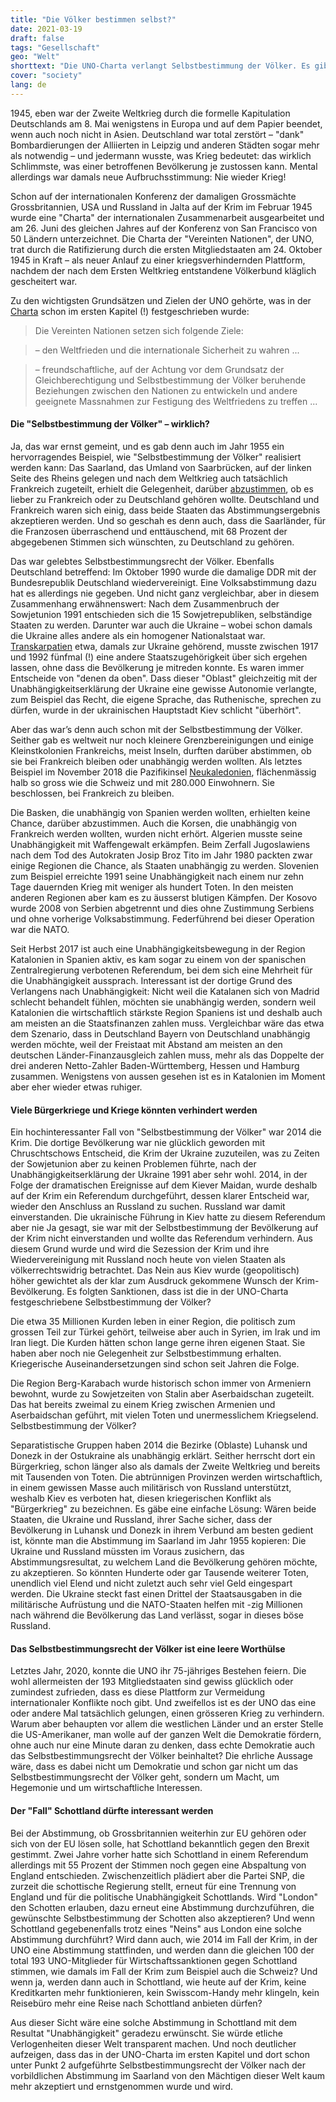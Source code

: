 ```yaml
---
title: "Die Völker bestimmen selbst?"
date: 2021-03-19
draft: false
tags: "Gesellschaft"
geo: "Welt"
shorttext: "Die UNO-Charta verlangt Selbstbestimmung der Völker. Es gibt aber nur ganz wenige Beispiele, wo Regierungen das ermöglicht haben."
cover: "society"
lang: de
---
```


1945, eben war der Zweite Weltkrieg durch die formelle Kapitulation Deutschlands am 8. Mai wenigstens in Europa und auf dem Papier beendet, wenn auch noch nicht in Asien. Deutschland war total zerstört ­– "dank" Bombardierungen der Alliierten in Leipzig und anderen Städten sogar mehr als notwendig – und jedermann wusste, was Krieg bedeutet: das wirklich Schlimmste, was einer betroffenen Bevölkerung je zustossen kann. Mental allerdings war damals neue Aufbruchsstimmung: Nie wieder Krieg!

Schon auf der internationalen Konferenz der damaligen Grossmächte Grossbritannien, USA und Russland in Jalta auf der Krim im Februar 1945 wurde eine "Charta" der internationalen Zusammenarbeit ausgearbeitet und am 26. Juni des gleichen Jahres auf der Konferenz von San Francisco von 50 Ländern unterzeichnet. Die Charta der "Vereinten Nationen", der UNO, trat durch die Ratifizierung durch die ersten Mitgliedstaaten am 24. Oktober 1945 in Kraft – als neuer Anlauf zu einer kriegsverhindernden Plattform, nachdem der nach dem Ersten Weltkrieg entstandene Völkerbund kläglich gescheitert war. 

Zu den wichtigsten Grundsätzen und Zielen der UNO gehörte, was in der [Charta](https://www.un.org/en/sections/un-charter/un-charter-full-text/index.html "UN Charter") schon im ersten Kapitel (!) festgeschrieben wurde:

> Die Vereinten Nationen setzen sich folgende Ziele:

> – den Weltfrieden und die internationale Sicherheit zu wahren ... 

> – freundschaftliche, auf der Achtung vor dem Grundsatz der Gleichberechtigung und Selbstbestimmung der Völker beruhende Beziehungen zwischen den Nationen zu entwickeln und andere geeignete Massnahmen zur Festigung des Weltfriedens zu treffen ...

#### Die "Selbstbestimmung der Völker" – wirklich?

Ja, das war ernst gemeint, und es gab denn auch im Jahr 1955 ein hervorragendes Beispiel, wie "Selbstbestimmung der Völker" realisiert werden kann: Das Saarland, das Umland von Saarbrücken, auf der linken Seite des Rheins gelegen und nach dem Weltkrieg auch tatsächlich Frankreich zugeteilt, erhielt die Gelegenheit, darüber [abzustimmen](http://www.verfassungen.de/saar/vertrag56.htm "Vertrag zwischen der Bundesrepublik Deutschland und der Französischen Republik zur Regelung der Saarfrage"), ob es lieber zu Frankreich oder zu Deutschland gehören wollte. Deutschland und Frankreich waren sich einig, dass beide Staaten das Abstimmungsergebnis akzeptieren werden. Und so geschah es denn auch, dass die Saarländer, für die Franzosen überraschend und enttäuschend, mit 68 Prozent der abgegebenen Stimmen sich wünschten, zu Deutschland zu gehören.

Das war gelebtes Selbstbestimmungsrecht der Völker. Ebenfalls Deutschland betreffend: Im Oktober 1990 wurde die damalige DDR mit der Bundesrepublik Deutschland wiedervereinigt. Eine Volksabstimmung dazu hat es allerdings nie gegeben. Und nicht ganz vergleichbar, aber in diesem Zusammenhang erwähnenswert: Nach dem Zusammenbruch der Sowjetunion 1991 entschieden sich die 15 Sowjetrepubliken, selbständige Staaten zu werden. Darunter war auch die Ukraine – wobei schon damals die Ukraine alles andere als ein homogener Nationalstaat war. [Transkarpatien](/static/downloads/Gazette_41TranskarpatienSenkrecht-Kopie.pdf "Europa und der wiederauffl ammende Nationalismus") etwa, damals zur Ukraine gehörend, musste zwischen 1917 und 1992 fünfmal (!) eine andere Staatszugehörigkeit über sich ergehen lassen, ohne dass die Bevölkerung je mitreden konnte. Es waren immer Entscheide von "denen da oben". Dass dieser "Oblast" gleichzeitig mit der Unabhängigkeitserklärung der Ukraine eine gewisse Autonomie verlangte, zum Beispiel das Recht, die eigene Sprache, das Ruthenische, sprechen zu dürfen, wurde in der ukrainischen Hauptstadt Kiev schlicht "überhört".

Aber das war’s denn auch schon mit der Selbstbestimmung der Völker. Seither gab es weltweit nur noch kleinere Grenzbereinigungen und einige Kleinstkolonien Frankreichs, meist Inseln, durften darüber abstimmen, ob sie bei Frankreich bleiben oder unabhängig werden wollten. Als letztes Beispiel im November 2018 die Pazifikinsel [Neukaledonien](http://www.pireport.org/articles/2016/11/07/new-caledonia-french-leaders-look-finalize-plans-2018-referendum "New Caledonia, French Leaders Look To Finalize Plans For 2018 Referendum"), flächenmässig halb so gross wie die Schweiz und mit 280.000 Einwohnern. Sie beschlossen, bei Frankreich zu bleiben.

Die Basken, die unabhängig von Spanien werden wollten, erhielten keine Chance, darüber abzustimmen. Auch die Korsen, die unabhängig von Frankreich werden wollten, wurden nicht erhört. Algerien musste seine Unabhängigkeit mit Waffengewalt erkämpfen. Beim Zerfall Jugoslawiens nach dem Tod des Autokraten Josip Broz Tito im Jahr 1980 packten zwar einige Regionen die Chance, als Staaten unabhängig zu werden. Slovenien zum Beispiel erreichte 1991 seine Unabhängigkeit nach einem nur zehn Tage dauernden Krieg mit weniger als hundert Toten. In den meisten anderen Regionen aber kam es zu äusserst blutigen Kämpfen. Der Kosovo wurde 2008 von Serbien abgetrennt und dies ohne Zustimmung Serbiens und ohne vorherige Volksabstimmung. Federführend bei dieser Operation war die NATO.

Seit Herbst 2017 ist auch eine Unabhängigkeitsbewegung in der Region Katalonien in Spanien aktiv, es kam sogar zu einem von der spanischen Zentralregierung verbotenen Referendum, bei dem sich eine Mehrheit für die Unabhängigkeit aussprach. Interessant ist der dortige Grund des Verlangens nach Unabhängigkeit: Nicht weil die Katalanen sich von Madrid schlecht behandelt fühlen, möchten sie unabhängig werden, sondern weil Katalonien die wirtschaftlich stärkste Region Spaniens ist und deshalb auch am meisten an die Staatsfinanzen zahlen muss. Vergleichbar wäre das etwa dem Szenario, dass in Deutschland Bayern von Deutschland unabhängig werden möchte, weil der Freistaat mit Abstand am meisten an den deutschen Länder-Finanzausgleich zahlen muss, mehr als das Doppelte der drei anderen Netto-Zahler Baden-Württemberg, Hessen und Hamburg zusammen. Wenigstens von aussen gesehen ist es in Katalonien im Moment aber eher wieder etwas ruhiger.

#### Viele Bürgerkriege und Kriege könnten verhindert werden

Ein hochinteressanter Fall von "Selbstbestimmung der Völker" war 2014 die Krim. Die dortige Bevölkerung war nie glücklich geworden mit Chruschtschows Entscheid, die Krim der Ukraine zuzuteilen, was zu Zeiten der Sowjetunion aber zu keinen Problemen führte, nach der Unabhängigkeitserklärung der Ukraine 1991 aber sehr wohl. 2014, in der Folge der dramatischen Ereignisse auf dem Kiever Maidan, wurde deshalb auf der Krim ein Referendum durchgeführt, dessen klarer Entscheid war, wieder den Anschluss an Russland zu suchen. Russland war damit einverstanden. Die ukrainische Führung in Kiev hatte zu diesem Referendum aber nie Ja gesagt, sie war mit der Selbstbestimmung der Bevölkerung auf der Krim nicht einverstanden und wollte das Referendum verhindern. Aus diesem Grund wurde und wird die Sezession der Krim und ihre Wiedervereinigung mit Russland noch heute von vielen Staaten als völkerrechtswidrig betrachtet. Das Nein aus Kiev wurde (geopolitisch) höher gewichtet als der klar zum Ausdruck gekommene Wunsch der Krim-Bevölkerung. Es folgten Sanktionen, dass ist die in der UNO-Charta festgeschriebene Selbstbestimmung der Völker?

Die etwa 35 Millionen Kurden leben in einer Region, die politisch zum grossen Teil zur Türkei gehört, teilweise aber auch in Syrien, im Irak und im Iran liegt. Die Kurden hätten schon lange gerne ihren eigenen Staat. Sie haben aber noch nie Gelegenheit zur Selbstbestimmung erhalten. Kriegerische Auseinandersetzungen sind schon seit Jahren die Folge.

Die Region Berg-Karabach wurde historisch schon immer von Armeniern bewohnt, wurde zu Sowjetzeiten von Stalin aber Aserbaidschan zugeteilt. Das hat bereits zweimal zu einem Krieg zwischen Armenien und Aserbaidschan geführt, mit vielen Toten und unermesslichem Kriegselend. Selbstbestimmung der Völker?

Separatistische Gruppen haben 2014 die Bezirke (Oblaste) Luhansk und Donezk in der Ostukraine als unabhängig erklärt. Seither herrscht dort ein Bürgerkrieg, schon länger also als damals der Zweite Weltkrieg und bereits mit Tausenden von Toten. Die abtrünnigen Provinzen werden wirtschaftlich, in einem gewissen Masse auch militärisch von Russland unterstützt, weshalb Kiev es verboten hat, diesen kriegerischen Konflikt als "Bürgerkrieg" zu bezeichnen. Es gäbe eine einfache Lösung: Wären beide Staaten, die Ukraine und Russland, ihrer Sache sicher, dass der Bevölkerung in Luhansk und Donezk in ihrem Verbund am besten gedient ist, könnte man die Abstimmung im Saarland im Jahr 1955 kopieren: Die Ukraine und Russland müssten im Voraus zusichern, das Abstimmungsresultat, zu welchem Land die Bevölkerung gehören möchte, zu akzeptieren. So könnten Hunderte oder gar Tausende weiterer Toten, unendlich viel Elend und nicht zuletzt auch sehr viel Geld eingespart werden. Die Ukraine steckt fast einen Drittel der Staatsausgaben in die militärische Aufrüstung und die NATO-Staaten helfen mit -zig Millionen nach während die Bevölkerung das Land verlässt, sogar in dieses böse Russland.

#### Das Selbstbestimmungsrecht der Völker ist eine leere Worthülse

Letztes Jahr, 2020, konnte die UNO ihr 75-jähriges Bestehen feiern. Die wohl allermeisten der 193 Mitgliedstaaten sind gewiss glücklich oder zumindest zufrieden, dass es diese Plattform zur Vermeidung internationaler Konflikte noch gibt. Und zweifellos ist es der UNO das eine oder andere Mal tatsächlich gelungen, einen grösseren Krieg zu verhindern. Warum aber behaupten vor allem die westlichen Länder und an erster Stelle die US-Amerikaner, man wolle auf der ganzen Welt die Demokratie fördern, ohne auch nur eine Minute daran zu denken, dass echte Demokratie auch das Selbstbestimmungsrecht der Völker beinhaltet? Die ehrliche Aussage wäre, dass es dabei nicht um Demokratie und schon gar nicht um das Selbstbestimmungsrecht der Völker geht, sondern um Macht, um Hegemonie und um wirtschaftliche Interessen.

#### Der "Fall" Schottland dürfte interessant werden

Bei der Abstimmung, ob Grossbritannien weiterhin zur EU gehören oder sich von der EU lösen solle, hat Schottland bekanntlich gegen den Brexit gestimmt. Zwei Jahre vorher hatte sich Schottland in einem Referendum allerdings mit 55 Prozent der Stimmen noch gegen eine Abspaltung von England entschieden. Zwischenzeitlich plädiert aber die Partei SNP, die zurzeit die schottische Regierung stellt, erneut für eine Trennung von England und für die politische Unabhängigkeit Schottlands. Wird "London" den Schotten erlauben, dazu erneut eine Abstimmung durchzuführen, die gewünschte Selbstbestimmung der Schotten also akzeptieren? Und wenn Schottland gegebenenfalls trotz eines "Neins" aus London eine solche Abstimmung durchführt? Wird dann auch, wie 2014 im Fall der Krim, in der UNO eine Abstimmung stattfinden, und werden dann die gleichen 100 der total 193 UNO-Mitglieder für Wirtschaftssanktionen gegen Schottland stimmen, wie damals im Fall der Krim zum Beispiel auch die Schweiz? Und wenn ja, werden dann auch in Schottland, wie heute auf der Krim, keine Kreditkarten mehr funktionieren, kein Swisscom-Handy mehr klingeln, kein Reisebüro mehr eine Reise nach Schottland anbieten dürfen?

Aus dieser Sicht wäre eine solche Abstimmung in Schottland mit dem Resultat "Unabhängigkeit" geradezu erwünscht. Sie würde etliche Verlogenheiten dieser Welt transparent machen. Und noch deutlicher aufzeigen, dass das in der UNO-Charta im ersten Kapitel und dort schon unter Punkt 2 aufgeführte Selbstbestimmungsrecht der Völker nach der vorbildlichen Abstimmung im Saarland von den Mächtigen dieser Welt kaum mehr akzeptiert und ernstgenommen wurde und wird.
